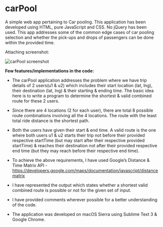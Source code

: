 # carPool
A simple web app pertaining to Car pooling. 
This application has been developed using HTML, pure JavaScript and CSS. No jQuery has been used.
This app addresses some of the common edge cases of car pooling selection and whether the pick-ups and drops of passengers can be done within the provided time.

Attaching screenshot:

![carPool screenshot](https://cloud.githubusercontent.com/assets/2913308/20967484/bbdc7340-bca5-11e6-9fed-687346a6e89b.png)


**Few features/implementations in the code:**

* The carPool application addresses the problem where we have trip details of 2 users(u1 & u2) which includes their start location (lat, lng), their destination (lat, lng) & their starting & ending time.
The basic idea here is to write a program to determine the shortest & valid  combined route for these 2 users.

* Since there are 4 locations (2 for each user), there are total 8 possible route combinations involving all the 4 locations. The route with the least total ride distance is the shortest path.

* Both the users have given their start & end time. A valid route is the one where both users u1 & u2 starts their trip not before their provided respective startTime (but may start after their respective provided startTime) & reaches their destination not after their provided respective end time (but they may reach before their respective end time).

* To achieve the above requirements, I have used Google’s Distance & Time Matrix API - https://developers.google.com/maps/documentation/javascript/distancematrix

* I have represented the output which states whether a shortest valid combined route is possible or not for the given set of input.

* I have provided comments wherever possible for a better understanding of the code.

* The application was developed on  macOS Sierra using Sublime Text 3 & Google Chrome.

